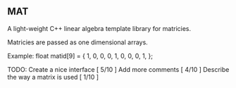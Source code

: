 MAT
----
A light-weight C++ linear algebra template library for matricies.

Matricies are passed as one dimensional arrays.

Example:
float matid[9] = {
	1, 0, 0,
	0, 1, 0,
	0, 0, 1,
	};


TODO: 
Create a nice interface [ 5/10 ]
Add more comments [ 4/10 ]
Describe the way a matrix is used [ 1/10 ]
